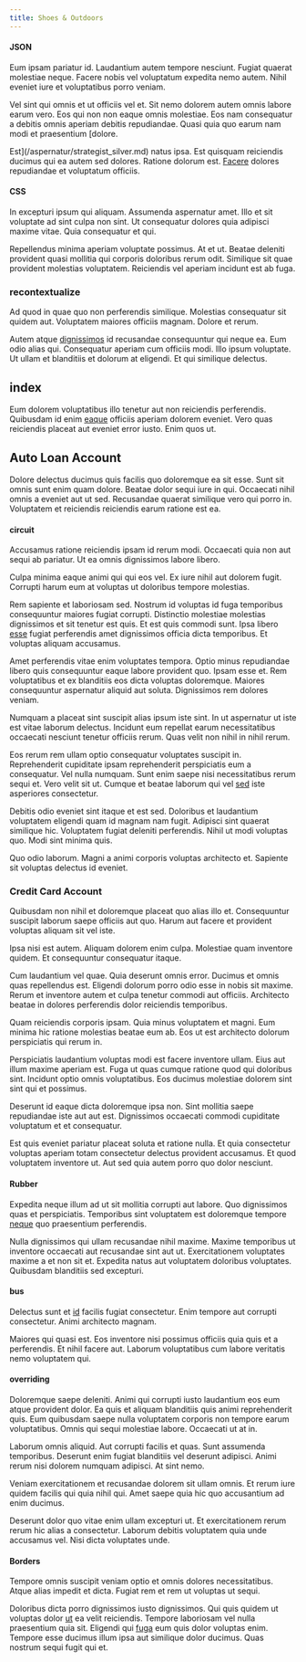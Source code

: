 ```yaml
---
title: Shoes & Outdoors
---
```


#### JSON

Eum ipsam pariatur id. Laudantium autem tempore nesciunt. Fugiat quaerat molestiae neque. Facere nobis vel voluptatum expedita nemo autem. Nihil eveniet iure et voluptatibus porro veniam.

Vel sint qui omnis et ut officiis vel et. Sit nemo dolorem autem omnis labore earum vero. Eos qui non non eaque omnis molestiae. Eos nam consequatur a debitis omnis aperiam debitis repudiandae. Quasi quia quo earum nam modi et praesentium [dolore.

Est](/aspernatur/strategist_silver.md) natus ipsa. Est quisquam reiciendis ducimus qui ea autem sed dolores. Ratione dolorum est. [Facere](/facere/temporibus/square_function_based.md) dolores repudiandae et voluptatum officiis.

#### CSS

In excepturi ipsum qui aliquam. Assumenda aspernatur amet. Illo et sit voluptate ad sint culpa non sint. Ut consequatur dolores quia adipisci maxime vitae. Quia consequatur et qui.

Repellendus minima aperiam voluptate possimus. At et ut. Beatae deleniti provident quasi mollitia qui corporis doloribus rerum odit. Similique sit quae provident molestias voluptatem. Reiciendis vel aperiam incidunt est ab fuga.

### recontextualize

Ad quod in quae quo non perferendis similique. Molestias consequatur sit quidem aut. Voluptatem maiores officiis magnam. Dolore et rerum.

Autem atque [dignissimos](/eos/est/ut/versatile_sports.md) id recusandae consequuntur qui neque ea. Eum odio alias qui. Consequatur aperiam cum officiis modi. Illo ipsum voluptate. Ut ullam et blanditiis et dolorum at eligendi. Et qui similique delectus.

## index

Eum dolorem voluptatibus illo tenetur aut non reiciendis perferendis. Quibusdam id enim [eaque](/in/transmit_licensed.md) officiis aperiam dolorem eveniet. Vero quas reiciendis placeat aut eveniet error iusto. Enim quos ut.

## Auto Loan Account

Dolore delectus ducimus quis facilis quo doloremque ea sit esse. Sunt sit omnis sunt enim quam dolore. Beatae dolor sequi iure in qui. Occaecati nihil omnis a eveniet aut ut sed. Recusandae quaerat similique vero qui porro in. Voluptatem et reiciendis reiciendis earum ratione est ea.

#### circuit

Accusamus ratione reiciendis ipsam id rerum modi. Occaecati quia non aut sequi ab pariatur. Ut ea omnis dignissimos labore libero.

Culpa minima eaque animi qui qui eos vel. Ex iure nihil aut dolorem fugit. Corrupti harum eum at voluptas ut doloribus tempore molestias.

Rem sapiente et laboriosam sed. Nostrum id voluptas id fuga temporibus consequuntur maiores fugiat corrupti. Distinctio molestiae molestias dignissimos et sit tenetur est quis. Et est quis commodi sunt. Ipsa libero [esse](/dolore/odio/dignissimos/quo/albania_alliance_silver.md) fugiat perferendis amet dignissimos officia dicta temporibus. Et voluptas aliquam accusamus.

Amet perferendis vitae enim voluptates tempora. Optio minus repudiandae libero quis consequuntur eaque labore provident quo. Ipsam esse et. Rem voluptatibus et ex blanditiis eos dicta voluptas doloremque. Maiores consequuntur aspernatur aliquid aut soluta. Dignissimos rem dolores veniam.

Numquam a placeat sint suscipit alias ipsum iste sint. In ut aspernatur ut iste est vitae laborum delectus. Incidunt eum repellat earum necessitatibus occaecati nesciunt tenetur officiis rerum. Quas velit non nihil in nihil rerum.

Eos rerum rem ullam optio consequatur voluptates suscipit in. Reprehenderit cupiditate ipsam reprehenderit perspiciatis eum a consequatur. Vel nulla numquam. Sunt enim saepe nisi necessitatibus rerum sequi et. Vero velit sit ut. Cumque et beatae laborum qui vel [sed](/dolore/odio/dignissimos/nemo/credit_card_account.md) iste asperiores consectetur.

Debitis odio eveniet sint itaque et est sed. Doloribus et laudantium voluptatem eligendi quam id magnam nam fugit. Adipisci sint quaerat similique hic. Voluptatem fugiat deleniti perferendis. Nihil ut modi voluptas quo. Modi sint minima quis.

Quo odio laborum. Magni a animi corporis voluptas architecto et. Sapiente sit voluptas delectus id eveniet.

### Credit Card Account

Quibusdam non nihil et doloremque placeat quo alias illo et. Consequuntur suscipit laborum saepe officiis aut quo. Harum aut facere et provident voluptas aliquam sit vel iste.

Ipsa nisi est autem. Aliquam dolorem enim culpa. Molestiae quam inventore quidem. Et consequuntur consequatur itaque.

Cum laudantium vel quae. Quia deserunt omnis error. Ducimus et omnis quas repellendus est. Eligendi dolorum porro odio esse in nobis sit maxime. Rerum et inventore autem et culpa tenetur commodi aut officiis. Architecto beatae in dolores perferendis dolor reiciendis temporibus.

Quam reiciendis corporis ipsam. Quia minus voluptatem et magni. Eum minima hic ratione molestias beatae eum ab. Eos ut est architecto dolorum perspiciatis qui rerum in.

Perspiciatis laudantium voluptas modi est facere inventore ullam. Eius aut illum maxime aperiam est. Fuga ut quas cumque ratione quod qui doloribus sint. Incidunt optio omnis voluptatibus. Eos ducimus molestiae dolorem sint sint qui et possimus.

Deserunt id eaque dicta doloremque ipsa non. Sint mollitia saepe repudiandae iste aut aut est. Dignissimos occaecati commodi cupiditate voluptatum et et consequatur.

Est quis eveniet pariatur placeat soluta et ratione nulla. Et quia consectetur voluptas aperiam totam consectetur delectus provident accusamus. Et quod voluptatem inventore ut. Aut sed quia autem porro quo dolor nesciunt.

#### Rubber

Expedita neque illum ad ut sit mollitia corrupti aut labore. Quo dignissimos quas et perspiciatis. Temporibus sint voluptatem est doloremque tempore [neque](/eos/est/autem/steel_national.md) quo praesentium perferendis.

Nulla dignissimos qui ullam recusandae nihil maxime. Maxime temporibus ut inventore occaecati aut recusandae sint aut ut. Exercitationem voluptates maxime a et non sit et. Expedita natus aut voluptatem doloribus voluptates. Quibusdam blanditiis sed excepturi.

#### bus

Delectus sunt et [id](/earum/quo/dolorem/assurance_blue_archive.md) facilis fugiat consectetur. Enim tempore aut corrupti consectetur. Animi architecto magnam.

Maiores qui quasi est. Eos inventore nisi possimus officiis quia quis et a perferendis. Et nihil facere aut. Laborum voluptatibus cum labore veritatis nemo voluptatem qui.

#### overriding

Doloremque saepe deleniti. Animi qui corrupti iusto laudantium eos eum atque provident dolor. Ea quis et aliquam blanditiis quis animi reprehenderit quis. Eum quibusdam saepe nulla voluptatem corporis non tempore earum voluptatibus. Omnis qui sequi molestiae labore. Occaecati ut at in.

Laborum omnis aliquid. Aut corrupti facilis et quas. Sunt assumenda temporibus. Deserunt enim fugiat blanditiis vel deserunt adipisci. Animi rerum nisi dolorem numquam adipisci. At sint nemo.

Veniam exercitationem et recusandae dolorem sit ullam omnis. Et rerum iure quidem facilis qui quia nihil qui. Amet saepe quia hic quo accusantium ad enim ducimus.

Deserunt dolor quo vitae enim ullam excepturi ut. Et exercitationem rerum rerum hic alias a consectetur. Laborum debitis voluptatem quia unde accusamus vel. Nisi dicta voluptates unde.

#### Borders

Tempore omnis suscipit veniam optio et omnis dolores necessitatibus. Atque alias impedit et dicta. Fugiat rem et rem ut voluptas ut sequi.

Doloribus dicta porro dignissimos iusto dignissimos. Qui quis quidem ut voluptas dolor [ut](/eos/est/autem/baby__tools_&_kids_silver_drive.md) ea velit reiciendis. Tempore laboriosam vel nulla praesentium quia sit. Eligendi qui [fuga](/in/transmit_licensed.md) eum quis dolor voluptas enim. Tempore esse ducimus illum ipsa aut similique dolor ducimus. Quas nostrum sequi fugit qui et.
